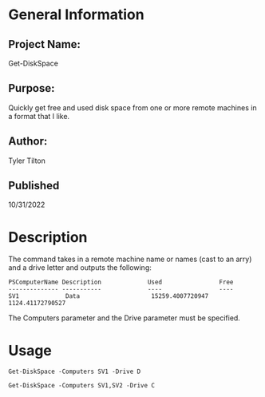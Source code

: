 # General Information
## Project Name: 
Get-DiskSpace
## Purpose: 
Quickly get free and used disk space from one or more remote machines in a format that I like.
## Author: 
Tyler Tilton
## Published
10/31/2022
# Description
The command takes in a remote machine name or names (cast to an arry) and a drive letter and outputs the following:
```
PSComputerName Description             Used                Free
-------------- -----------             ----                ----
SV1             Data                    15259.4007720947    1124.41172790527
```
The Computers parameter and the Drive parameter must be specified.
# Usage
```
Get-DiskSpace -Computers SV1 -Drive D

Get-DiskSpace -Computers SV1,SV2 -Drive C
```
